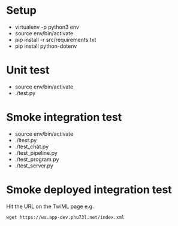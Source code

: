 # Setup

- virtualenv -p python3 env
- source env/bin/activate
- pip install -r src/requirements.txt
- pip install python-dotenv

# Unit test

- source env/bin/activate
- ./test.py

# Smoke integration test

- source env/bin/activate
- ./itest.py
- ./test_chat.py
- ./test_pipeline.py
- ./test_program.py
- ./test_server.py

# Smoke deployed integration test

Hit the URL on the TwiML page e.g.

    wget https://ws.app-dev.phu73l.net/index.xml
